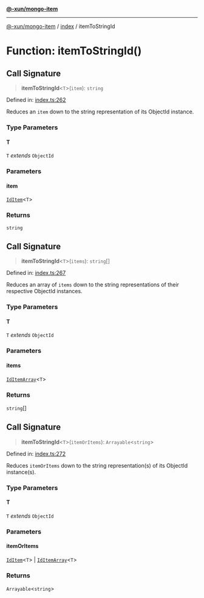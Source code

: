[**@-xun/mongo-item**](../../README.md)

***

[@-xun/mongo-item](../../README.md) / [index](../README.md) / itemToStringId

# Function: itemToStringId()

## Call Signature

> **itemToStringId**\<`T`\>(`item`): `string`

Defined in: [index.ts:262](https://github.com/Xunnamius/mongo-utils/blob/30f283970ee47dbb7ec096d6e1c461c85dbb401e/packages/mongo-item/src/index.ts#L262)

Reduces an `item` down to the string representation of its ObjectId
instance.

### Type Parameters

#### T

`T` *extends* `ObjectId`

### Parameters

#### item

[`IdItem`](../type-aliases/IdItem.md)\<`T`\>

### Returns

`string`

## Call Signature

> **itemToStringId**\<`T`\>(`items`): `string`[]

Defined in: [index.ts:267](https://github.com/Xunnamius/mongo-utils/blob/30f283970ee47dbb7ec096d6e1c461c85dbb401e/packages/mongo-item/src/index.ts#L267)

Reduces an array of `items` down to the string representations of their
respective ObjectId instances.

### Type Parameters

#### T

`T` *extends* `ObjectId`

### Parameters

#### items

[`IdItemArray`](../type-aliases/IdItemArray.md)\<`T`\>

### Returns

`string`[]

## Call Signature

> **itemToStringId**\<`T`\>(`itemOrItems`): `Arrayable`\<`string`\>

Defined in: [index.ts:272](https://github.com/Xunnamius/mongo-utils/blob/30f283970ee47dbb7ec096d6e1c461c85dbb401e/packages/mongo-item/src/index.ts#L272)

Reduces `itemOrItems` down to the string representation(s) of its
ObjectId instance(s).

### Type Parameters

#### T

`T` *extends* `ObjectId`

### Parameters

#### itemOrItems

[`IdItem`](../type-aliases/IdItem.md)\<`T`\> | [`IdItemArray`](../type-aliases/IdItemArray.md)\<`T`\>

### Returns

`Arrayable`\<`string`\>
